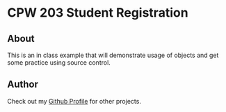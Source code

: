 # CPW 203 Student Registration

## About
This is an in class example that will demonstrate usage of objects and get some practice using source control.

## Author
Check out my [Github Profile](https://github.com/bisig1892) for other projects.